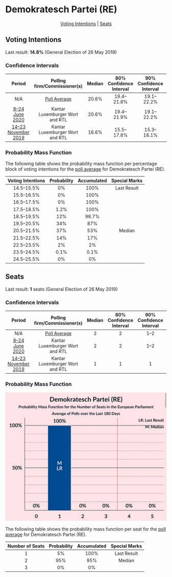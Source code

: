 # Demokratesch Partei (RE)

<p align="center"><a href="#voting-intentions">Voting Intentions</a> | <a href="#seats">Seats</a></p>

## Voting Intentions

Last result: **14.8%** (General Election of 26 May 2019)

### Confidence Intervals

| Period     | Polling firm/Commissioner(s) | Median | 80% Confidence Interval | 90% Confidence Interval | 95% Confidence Interval | 99% Confidence Interval |
|:----------:|:----------------:|:-----------:|:-----------------------:|:-----------------------:|:-----------------------:|:-----------------------:|
| N/A | [Poll Average](average.html) | 20.6% | 19.4–21.8% | 19.1–22.2% | 18.8–22.5% | 18.3–23.1% |
| [8–24 June 2020](2020-06-24-Kantar.html) | Kantar <br> Luxemburger Wort and RTL | 20.6% | 19.4–21.9% | 19.1–22.2% | 18.8–22.5% | 18.2–23.1% |
| [14–23 November 2019](2019-11-23-Kantar.html) | Kantar <br> Luxemburger Wort and RTL | 16.6% | 15.5–17.8% | 15.3–18.1% | 15.0–18.4% | 14.5–19.0% |

### Probability Mass Function

The following table shows the probability mass function per percentage block of voting intentions for the [poll average](average.html) for Demokratesch Partei (RE).

| Voting Intentions | Probability | Accumulated | Special Marks |
|:-----------------:|:-----------:|:-----------:|:-------------:|
| 14.5–15.5% | 0% | 100% | Last Result |
| 15.5–16.5% | 0% | 100% |  |
| 16.5–17.5% | 0% | 100% |  |
| 17.5–18.5% | 1.2% | 100% |  |
| 18.5–19.5% | 12% | 98.7% |  |
| 19.5–20.5% | 34% | 87% |  |
| 20.5–21.5% | 37% | 53% | Median |
| 21.5–22.5% | 14% | 17% |  |
| 22.5–23.5% | 2% | 2% |  |
| 23.5–24.5% | 0.1% | 0.1% |  |
| 24.5–25.5% | 0% | 0% |  |


## Seats

Last result: **1** seats (General Election of 26 May 2019)

### Confidence Intervals

| Period     | Polling firm/Commissioner(s) | Median | 80% Confidence Interval | 90% Confidence Interval | 95% Confidence Interval | 99% Confidence Interval |
|:----------:|:----------------:|:------:|:-----------------------:|:-----------------------:|:-----------------------:|:-----------------------:|
| N/A | [Poll Average](average.html) | 2 | 2 | 1–2 | 1–2 | 1–2 |
| [8–24 June 2020](2020-06-24-Kantar.html) | Kantar <br> Luxemburger Wort and RTL | 2 | 2 | 1–2 | 1–2 | 1–2 |
| [14–23 November 2019](2019-11-23-Kantar.html) | Kantar <br> Luxemburger Wort and RTL | 1 | 1 | 1 | 1 | 1 |

### Probability Mass Function

![Graph with seats probability mass function not yet produced](average-seats-pmf-demokrateschparteire.png "Seats Probability Mass Function")

The following table shows the probability mass function per seat for the [poll average](average.html) for Demokratesch Partei (RE).

| Number of Seats | Probability | Accumulated | Special Marks |
|:---------------:|:-----------:|:-----------:|:-------------:|
| 1 | 5% | 100% | Last Result |
| 2 | 95% | 95% | Median |
| 3 | 0% | 0% |  |


